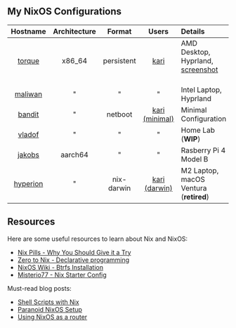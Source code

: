 ## My NixOS Configurations
| Hostname | Architecture | Format       | Users | Details
| :-:       |  :-:    | :-:          | :-:   | :-
[torque](nixosConfigurations/torque/default.nix) | x86_64  | persistent   | [kari](home-manager/users/kari/default.nix)  | AMD Desktop, Hyprland, [screenshot](https://raw.githubusercontent.com/tupakkatapa/nix-config/main/nixosConfigurations/torque/screenshot.png) &emsp;&emsp;&emsp;
[maliwan](nixosConfigurations/maliwan/default.nix) | "  | "  | "  | Intel Laptop, Hyprland
[bandit](nixosConfigurations/bandit/default.nix) | "  | netboot | [kari (minimal)](home-manager/users/kari/minimal.nix)  | Minimal Configuration
[vladof](nixosConfigurations/vladof/default.nix) | "  | "  | "  | Home Lab (**WIP**)
[jakobs](nixosConfigurations/jakobs/default.nix) | aarch64  | "  | "  | Rasberry Pi 4 Model B
[hyperion](nixosConfigurations/hyperion/default.nix) | "  | nix-darwin | [kari (darwin)](home-manager/users/kari/darwin.nix)  | M2 Laptop, macOS Ventura (**retired**)


## Resources
Here are some useful resources to learn about Nix and NixOS:

- [Nix Pills - Why You Should Give it a Try](https://nixos.org/guides/nix-pills/why-you-should-give-it-a-try.html)
- [Zero to Nix - Declarative programming](https://zero-to-nix.com/concepts/declarative)
- [NixOS Wiki - Btrfs Installation](https://nixos.wiki/wiki/Btrfs)
- [Misterio77 - Nix Starter Config](https://github.com/Misterio77/nix-starter-configs)

Must-read blog posts:

- [Shell Scripts with Nix](https://ertt.ca/nix/shell-scripts/)
- [Paranoid NixOS Setup](https://xeiaso.net/blog/paranoid-nixos-2021-07-18/)
- [Using NixOS as a router](https://francis.begyn.be/blog/nixos-home-router)

